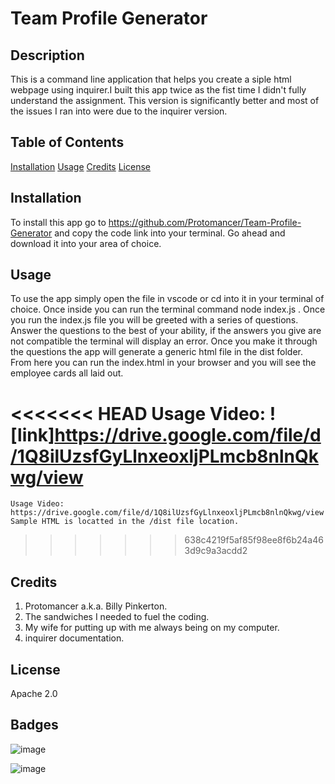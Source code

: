 # Team Profile Generator

## Description

This is a command line application that helps you create a siple html webpage using inquirer.I built this app twice as the fist time I didn't fully understand the assignment. This version is significantly better and most of the issues I ran into were due to the inquirer version.

## Table of Contents

[Installation](#installation)
[Usage](#usage)
[Credits](#credits)
[License](#license)

## Installation

To install this app go to https://github.com/Protomancer/Team-Profile-Generator and copy the code link into your terminal. Go ahead and download it into your area of choice.

## Usage

To use the app simply open the file in vscode or cd into it in your terminal of choice. Once inside you can run the terminal command node index.js . Once you run the index.js file you will be greeted with a series of questions. Answer the questions to the best of your ability, if the answers you give are not compatible the terminal will display an error. Once you make it through the questions the app will generate a generic html file in the dist folder. From here you can run the index.html in your browser and you will see the employee cards all laid out.

<<<<<<< HEAD
Usage Video:
![link]https://drive.google.com/file/d/1Q8ilUzsfGyLlnxeoxljPLmcb8nlnQkwg/view
=======
    Usage Video:
    https://drive.google.com/file/d/1Q8ilUzsfGyLlnxeoxljPLmcb8nlnQkwg/view
    Sample HTML is locatted in the /dist file location.
>>>>>>> 638c4219f5af85f98ee8f6b24a463d9c9a3acdd2

## Credits

1. Protomancer a.k.a. Billy Pinkerton.
2. The sandwiches I needed to fuel the coding.
3. My wife for putting up with me always being on my computer.
4. inquirer documentation.

## License

Apache 2.0

## Badges

![image]({https://img.shields.io/badge/HTML5-E34F26?style=for-the-badge&logo=html5&logoColor=white})

![image]({https://img.shields.io/badge/JavaScript-323330?style=for-the-badge&logo=javascript&logoColor=F7DF1E})




